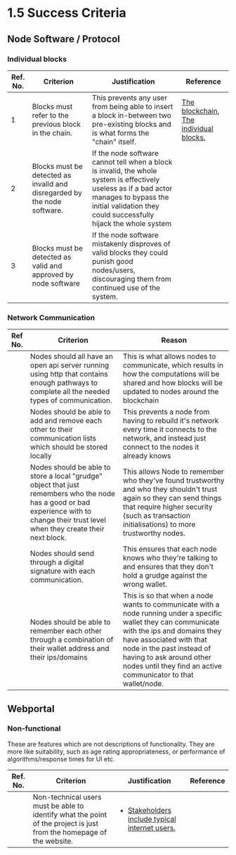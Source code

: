 # 1.5 Success Criteria

## Node Software / Protocol

### Individual blocks

| Ref. No. | Criterion                                                                | Justification                                                                                                                                                                                                | Reference                                                                                                                                                                                                                                                      |
| -------- | ------------------------------------------------------------------------ | ------------------------------------------------------------------------------------------------------------------------------------------------------------------------------------------------------------ | -------------------------------------------------------------------------------------------------------------------------------------------------------------------------------------------------------------------------------------------------------------- |
| 1        | Blocks must refer to the previous block in the chain.                    | This prevents any user from being able to insert a block in-between two pre-existing blocks and is what forms the "chain" itself.                                                                            | [The blockchain](../2.5-the-protocol/2.5.2-blocks-and-transactions/1.4a-features-of-the-proposed-solution.md#the-blockchain), [The individual blocks.](../2.5-the-protocol/2.5.2-blocks-and-transactions/1.4a-features-of-the-proposed-solution.md#the-blocks) |
| 2        | Blocks must be detected as invalid and disregarded by the node software. | If the node software cannot tell when a block is invalid, the whole system is effectively useless as if a bad actor manages to bypass the initial validation they could successfully hijack the whole system |                                                                                                                                                                                                                                                                |
| 3        | Blocks must be detected as valid and approved by node software           | If the node software mistakenly disproves of valid blocks they could punish good nodes/users, discouraging them from continued use of the system.                                                            |                                                                                                                                                                                                                                                                |

### Network Communication

| Ref No. | Criterion                                                                                                                                                                               | Reason                                                                                                                                                                                                                                                                                             |
| ------- | --------------------------------------------------------------------------------------------------------------------------------------------------------------------------------------- | -------------------------------------------------------------------------------------------------------------------------------------------------------------------------------------------------------------------------------------------------------------------------------------------------- |
|         | Nodes should all have an open api server running using http that contains enough pathways to complete all the needed types of communication.                                            | This is what allows nodes to communicate, which results in how the computations will be shared and how blocks will be updated to nodes around the blockchain                                                                                                                                       |
|         | Nodes should be able to add and remove each other to their communication lists which should be stored locally                                                                           | This prevents a node from having to rebuild it's network every time it connects to the network, and instead just connect to the nodes it already knows                                                                                                                                             |
|         | Nodes should be able to store a local "grudge" object that just remembers who the node has a good or bad experience with to change their trust level when they create their next block. | This allows Node to remember who they've found trustworthy and who they shouldn't trust again so they can send things that require higher security (such as transaction initialisations) to more trustworthy nodes.                                                                                |
|         | Nodes should send through a digital signature with each communication.                                                                                                                  | This ensures that each node knows who they're talking to and ensures that they don't hold a grudge against the wrong wallet.                                                                                                                                                                       |
|         | Nodes should be able to remember each other through a combination of their wallet address and their ips/domains                                                                         | This is so that when a node wants to communicate with a node running under a specific wallet they can communicate with the ips and domains they have associated with that node in the past instead of having to ask around other nodes until they find an active communicator to that wallet/node. |

## Webportal

### Non-functional

These are features which are not descriptions of functionality. They are more like suitability, such as age rating appropriateness, or performance of algorithms/response times for UI etc.

| Ref. No. | Criterion                                                                                                            | Justification                                                                                                               | Reference |
| -------- | -------------------------------------------------------------------------------------------------------------------- | --------------------------------------------------------------------------------------------------------------------------- | --------- |
|          | Non-technical users must be able to identify what the point of the project is just from the homepage of the website. | <ul><li><a href="1.2-stakeholders.md#the-whole-internet-web-3.0">Stakeholders include typical internet users.</a></li></ul> |           |
